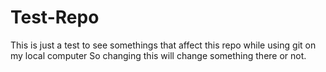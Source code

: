 # Test-Repo
This is just a test to see somethings that affect this repo while using git on my local computer
So changing this will change something there or not.
